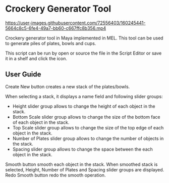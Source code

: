 # Crockery Generator Tool


https://user-images.githubusercontent.com/72556403/160245441-5664c8c5-6fe4-49a7-bb60-c667ffc8b356.mp4


Crockery generator tool in Maya implemented in MEL. This tool can be used to generate piles of plates, bowls and cups.

This script can be run by open or source the file in the Script Editor or save it in a shelf and click the icon.

## User Guide
Create New button creates a new stack of the plates/bowls.

When selecting a stack, it displays a name field and following slider groups:
- Height slider group allows to change the height of each object in the stack.
- Bottom Scale slider group allows to change the size of the bottom face of each object in the stack.
- Top Scale slider group allows to change the size of the top edge of each object in the stack.
- Number of Plates slider group allows to change the number of objects in the stack.
- Spacing slider group allows to change the space between the each object in the stack.

Smooth button smooth each object in the stack.
When smoothed stack is selected, Height, Number of Plates and Spacing slider groups are displayed.
Redo Smooth button redo the smooth operation.
